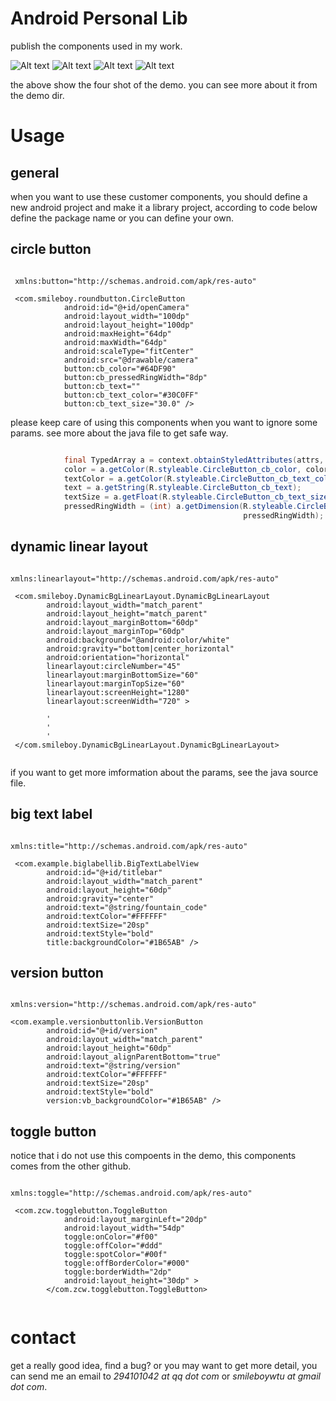 Android Personal Lib 
====================

publish the components used in my work.

![Alt text](https://github.com/smileboywtu/Android-Personal-Lib/blob/master/snapshot/1.png) 
![Alt text](https://github.com/smileboywtu/Android-Personal-Lib/blob/master/snapshot/2.png) 
![Alt text](https://github.com/smileboywtu/Android-Personal-Lib/blob/master/snapshot/3.png) 
![Alt text](https://github.com/smileboywtu/Android-Personal-Lib/blob/master/snapshot/4.png) 

the above show the four shot of the demo. you can see more about it from the demo dir.

Usage 
=====

general 
------- 

when you want to use these customer components, you should define a new android project 
and make it a library project, according to code below define the package name or you can 
define your own.

circle button 
-------------

```Android

 xmlns:button="http://schemas.android.com/apk/res-auto"

 <com.smileboy.roundbutton.CircleButton
            android:id="@+id/openCamera"
            android:layout_width="100dp"
            android:layout_height="100dp"
            android:maxHeight="64dp"
            android:maxWidth="64dp"
            android:scaleType="fitCenter"
            android:src="@drawable/camera"
            button:cb_color="#64DF90"
            button:cb_pressedRingWidth="8dp"
            button:cb_text=""
            button:cb_text_color="#30C0FF"
            button:cb_text_size="30.0" />

```

please keep care of using this components when you want to ignore some params. see more about 
the java file to get safe way.

```java

            final TypedArray a = context.obtainStyledAttributes(attrs, R.styleable.CircleButton);
            color = a.getColor(R.styleable.CircleButton_cb_color, color);
			textColor = a.getColor(R.styleable.CircleButton_cb_text_color, textColor);
			text = a.getString(R.styleable.CircleButton_cb_text);
			textSize = a.getFloat(R.styleable.CircleButton_cb_text_size, 30.0f);
			pressedRingWidth = (int) a.getDimension(R.styleable.CircleButton_cb_pressedRingWidth, 
			                                        pressedRingWidth);

```

dynamic linear layout 
--------------------- 

```android 

xmlns:linearlayout="http://schemas.android.com/apk/res-auto"

 <com.smileboy.DynamicBgLinearLayout.DynamicBgLinearLayout
        android:layout_width="match_parent"
        android:layout_height="match_parent"
        android:layout_marginBottom="60dp"
        android:layout_marginTop="60dp"
        android:background="@android:color/white"
        android:gravity="bottom|center_horizontal"
        android:orientation="horizontal"
        linearlayout:circleNumber="45"
        linearlayout:marginBottomSize="60"
        linearlayout:marginTopSize="60"
        linearlayout:screenHeight="1280"
        linearlayout:screenWidth="720" >
		
		' 
		' 
		' 
 </com.smileboy.DynamicBgLinearLayout.DynamicBgLinearLayout>
 
```
if you want to get more imformation about the params, see the java source file. 

big text label 
-------------- 

```android  

xmlns:title="http://schemas.android.com/apk/res-auto"

 <com.example.biglabellib.BigTextLabelView
        android:id="@+id/titlebar"
        android:layout_width="match_parent"
        android:layout_height="60dp"
        android:gravity="center"
        android:text="@string/fountain_code"
        android:textColor="#FFFFFF"
        android:textSize="20sp"
        android:textStyle="bold"
        title:backgroundColor="#1B65AB" />

```

version button 
-------------- 

```android 

xmlns:version="http://schemas.android.com/apk/res-auto"

<com.example.versionbuttonlib.VersionButton
        android:id="@+id/version"
        android:layout_width="match_parent"
        android:layout_height="60dp"
        android:layout_alignParentBottom="true"
        android:text="@string/version"
        android:textColor="#FFFFFF"
        android:textSize="20sp"
        android:textStyle="bold"
        version:vb_backgroundColor="#1B65AB" />

```

toggle button 
------------- 
notice that i do not use this compoents in the demo, this components comes from the 
other github.

```android

xmlns:toggle="http://schemas.android.com/apk/res-auto"

 <com.zcw.togglebutton.ToggleButton
            android:layout_marginLeft="20dp"
            android:layout_width="54dp"
            toggle:onColor="#f00"
            toggle:offColor="#ddd"
            toggle:spotColor="#00f"
            toggle:offBorderColor="#000"
            toggle:borderWidth="2dp"
            android:layout_height="30dp" >
        </com.zcw.togglebutton.ToggleButton>
	
``` 

contact 
======= 

get a really good idea, find a bug? or you may want to get more detail, you can send 
me an email to *294101042 at qq dot com* or *smileboywtu at gmail dot com*.

